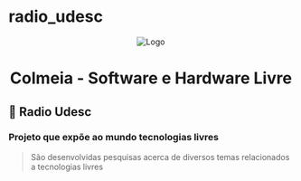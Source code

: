 # radio_udesc
<p align="center">
    <img src="https://jpimg.com.br/uploads/2017/11/archives/2018/08/02/756907324-marcos-mion-participa-do-panico-veja-fotos-411038002.JPG" alt="Logo">
  </a>
  <h1 align="center">Colmeia - Software e Hardware Livre</h1>
</p>

## 🐝 Radio Udesc
### Projeto que expõe ao mundo tecnologias livres
> São desenvolvidas pesquisas acerca de diversos temas relacionados a tecnologias livres
